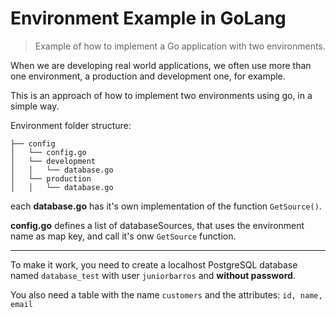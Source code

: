 
# Environment Example in GoLang

>Example of how to implement a Go application with two environments.

When we are developing real world applications, we often use more than one environment, a production and development one, for example.

This is an approach of how to implement two environments using go, in a simple way.

Environment folder structure:


    ├── config
    │   └── config.go
    │   └── development
    │   │   └── database.go
    │   └── production
    │   │   └── database.go


each **database.go** has it's own implementation of the function `GetSource()`.

**config.go**  defines a list of databaseSources, that uses the environment name as map key, and call it's onw `GetSource` function.


------------



To make it work, you need to create a localhost PostgreSQL database named `database_test` with user `juniorbarros` and **without password**.

You also need a table with the name `customers` and the attributes: `id, name, email`
